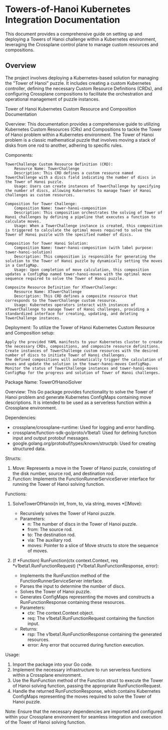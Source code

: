 # Towers-of-Hanoi Kubernetes Integration Documentation

This document provides a comprehensive guide on setting up and deploying a Towers of Hanoi challenge within a Kubernetes environment, leveraging the Crossplane control plane to manage custom resources and compositions.

## Overview
The project involves deploying a Kubernetes-based solution for managing the "Tower of Hanoi" puzzle. It includes creating a custom Kubernetes controller, defining the necessary Custom Resource Definitions (CRDs), and configuring Crossplane compositions to facilitate the orchestration and operational management of puzzle instances.

Tower of Hanoi Kubernetes Custom Resource and Composition Documentation

Overview:
This documentation provides a comprehensive guide to utilizing Kubernetes Custom Resources (CRs) and Compositions to tackle the Tower of Hanoi problem within a Kubernetes environment. The Tower of Hanoi problem is a classic mathematical puzzle that involves moving a stack of disks from one rod to another, adhering to specific rules.

Components:

    TowerChallenge Custom Resource Definition (CRD):
        Resource Name: TowerChallenge
        Description: This CRD defines a custom resource named TowerChallenge with a discs field indicating the number of discs in the Tower of Hanoi puzzle.
        Usage: Users can create instances of TowerChallenge by specifying the number of discs, allowing Kubernetes to manage Tower of Hanoi challenges as custom resources.

    Composition for Tower Challenge:
        Composition Name: tower-hanoi-composition
        Description: This composition orchestrates the solving of Tower of Hanoi challenges by defining a pipeline that executes a function to calculate moves.
        Usage: When a TowerChallenge instance is created, this composition is triggered to calculate the optimal moves required to solve the Tower of Hanoi puzzle with the specified number of discs.

    Composition for Tower Hanoi Solution:
        Composition Name: tower-hanoi-composition (with label purpose: tower-hanoi-solution)
        Description: This composition is responsible for generating the solution to the Tower of Hanoi puzzle by dynamically setting the moves in a ConfigMap.
        Usage: Upon completion of move calculation, this composition updates a ConfigMap named tower-hanoi-moves with the optimal move sequence required to solve the Tower of Hanoi puzzle.

    Composite Resource Definition for XTowerChallenge:
        Resource Name: XTowerChallenge
        Description: This CRD defines a composite resource that corresponds to the TowerChallenge custom resource.
        Usage: Kubernetes operators interact with instances of XTowerChallenge to manage Tower of Hanoi challenges, providing a standardized interface for creating, updating, and deleting TowerChallenge instances.

Deployment:
To utilize the Tower of Hanoi Kubernetes Custom Resource and Composition setup:

    Apply the provided YAML manifests to your Kubernetes cluster to create the necessary CRDs, compositions, and composite resource definitions.
    Create instances of TowerChallenge custom resources with the desired number of discs to initiate Tower of Hanoi challenges.
    The defined compositions will automatically trigger the calculation of moves and update the solution in the tower-hanoi-moves ConfigMap.
    Monitor the status of TowerChallenge instances and tower-hanoi-moves ConfigMap for the progress and solution of Tower of Hanoi challenges.


Package Name: TowerOfHanoiSolver

Overview:
This Go package provides functionality to solve the Tower of Hanoi problem and generate Kubernetes ConfigMaps containing move descriptions. It is intended to be used as a serverless function within a Crossplane environment.

Dependencies:
- crossplane/crossplane-runtime: Used for logging and error handling.
- crossplane/function-sdk-go/proto/v1beta1: Used for defining function input and output protobuf messages.
- google.golang.org/protobuf/types/known/structpb: Used for creating structured data.

Structs:
1. Move: Represents a move in the Tower of Hanoi puzzle, consisting of the disk number, source rod, and destination rod.
2. Function: Implements the FunctionRunnerServiceServer interface for running the Tower of Hanoi solving function.

Functions:
1. SolveTowerOfHanoi(n int, from, to, via string, moves *[]Move):
   - Recursively solves the Tower of Hanoi puzzle.
   - Parameters:
     - n: The number of discs in the Tower of Hanoi puzzle.
     - from: The source rod.
     - to: The destination rod.
     - via: The auxiliary rod.
     - moves: Pointer to a slice of Move structs to store the sequence of moves.

2. (f *Function) RunFunction(ctx context.Context, req *v1beta1.RunFunctionRequest) (*v1beta1.RunFunctionResponse, error):
   - Implements the RunFunction method of the FunctionRunnerServiceServer interface.
   - Parses the input to determine the number of discs.
   - Solves the Tower of Hanoi puzzle.
   - Generates ConfigMaps representing the moves and constructs a RunFunctionResponse containing these resources.
   - Parameters:
     - ctx: The context.Context object.
     - req: The v1beta1.RunFunctionRequest containing the function input.
   - Returns:
     - rsp: The v1beta1.RunFunctionResponse containing the generated resources.
     - error: Any error that occurred during function execution.

Usage:
1. Import the package into your Go code.
2. Implement the necessary infrastructure to run serverless functions within a Crossplane environment.
3. Use the RunFunction method of the Function struct to execute the Tower of Hanoi solving function, passing the appropriate RunFunctionRequest.
4. Handle the returned RunFunctionResponse, which contains Kubernetes ConfigMaps representing the moves required to solve the Tower of Hanoi puzzle.

Note: Ensure that the necessary dependencies are imported and configured within your Crossplane environment for seamless integration and execution of the Tower of Hanoi solving function.
